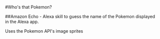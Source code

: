 #Who's that Pokemon?

##Amazon Echo - Alexa skill to guess the name of the Pokemon displayed in the Alexa app. 

Uses the Pokemon API's image sprites
